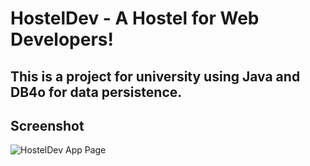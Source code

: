 # HostelDev - A Hostel for Web Developers!

## This is a project for university using Java and DB4o for data persistence.

## Screenshot

![HostelDev App Page](https://i.imgur.com/Tg13SBV.png "Hostel Dev Screen")